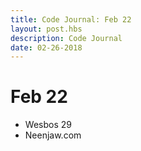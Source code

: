 ```yaml
---
title: Code Journal: Feb 22
layout: post.hbs
description: Code Journal
date: 02-26-2018
---
```

# Feb 22

- Wesbos 29
- Neenjaw.com